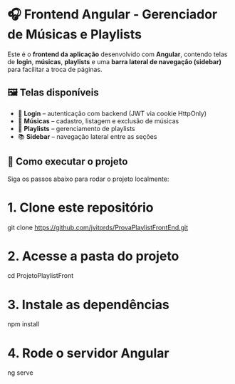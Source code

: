 # 🎧 Frontend Angular - Gerenciador de Músicas e Playlists

Este é o **frontend da aplicação** desenvolvido com **Angular**, contendo telas de **login**, **músicas**, **playlists** e uma **barra lateral de navegação (sidebar)** para facilitar a troca de páginas.

## 🖼️ Telas disponíveis

- 🔐 **Login** – autenticação com backend (JWT via cookie HttpOnly)
- 🎵 **Músicas** – cadastro, listagem e exclusão de músicas
- 📃 **Playlists** – gerenciamento de playlists
- 📚 **Sidebar** – navegação lateral entre as seções

## 🚀 Como executar o projeto

Siga os passos abaixo para rodar o projeto localmente:

# 1. Clone este repositório

git clone https://github.com/jvitords/ProvaPlaylistFrontEnd.git

# 2. Acesse a pasta do projeto

cd ProjetoPlaylistFront

# 3. Instale as dependências

npm install

# 4. Rode o servidor Angular

ng serve
